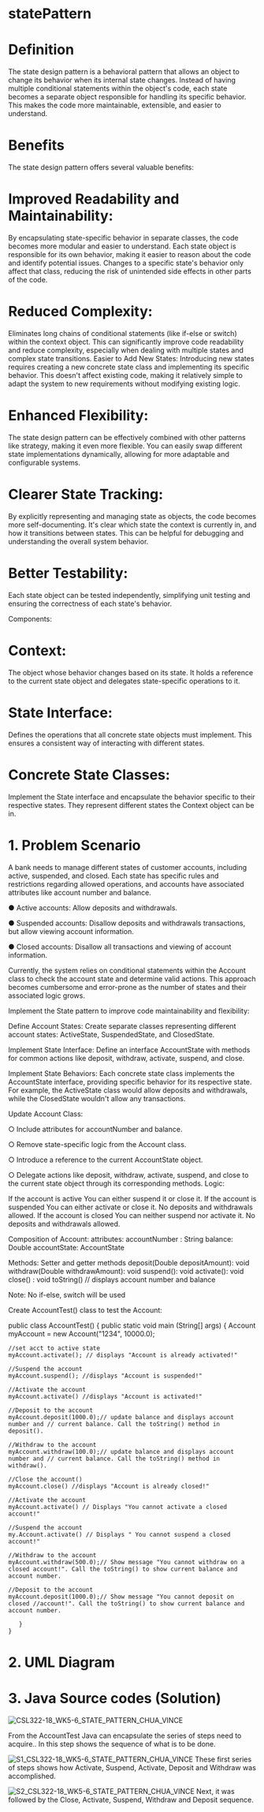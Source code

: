 # statePattern

# Definition

The state design pattern is a behavioral pattern that allows an object to change its behavior when its internal state changes. Instead of having multiple conditional statements within the object's code, each state becomes a separate object responsible for handling its specific behavior. This makes the code more maintainable, extensible, and easier to understand.

# Benefits

The state design pattern offers several valuable benefits:

# Improved Readability and Maintainability:
By encapsulating state-specific behavior in separate classes, the code becomes more modular and easier to   understand. Each state object is responsible for its own behavior, making it easier to reason about the code and identify potential issues.
Changes to a specific state's behavior only affect that class, reducing the risk of unintended side effects in other parts of the code.

# Reduced Complexity:
Eliminates long chains of conditional statements (like if-else or switch) within the context object. This can significantly improve code readability and reduce complexity, especially when dealing with multiple states and complex state transitions.
Easier to Add New States:
Introducing new states requires creating a new concrete state class and implementing its specific behavior. This doesn't affect existing code, making it relatively simple to adapt the system to new requirements without modifying existing logic.

# Enhanced Flexibility:
The state design pattern can be effectively combined with other patterns like strategy, making it even more flexible. You can easily swap different state implementations dynamically, allowing for more adaptable and configurable systems.

# Clearer State Tracking:
By explicitly representing and managing state as objects, the code becomes more self-documenting. It's clear which state the context is currently in, and how it transitions between states. This can be helpful for debugging and understanding the overall system behavior.

# Better Testability:
Each state object can be tested independently, simplifying unit testing and ensuring the correctness of each state's behavior.

Components:

# Context: 
The object whose behavior changes based on its state. It holds a reference to the current state object and delegates state-specific operations to it.

# State Interface: 
Defines the operations that all concrete state objects must implement. This ensures a consistent way of interacting with different states.

# Concrete State Classes: 
Implement the State interface and encapsulate the behavior specific to their respective states. They represent different states the Context object can be in.

# 1. Problem Scenario

A bank needs to manage different states of customer accounts, including active, suspended, and closed. Each state has specific rules and restrictions regarding allowed operations, and accounts have associated attributes like account number and balance.

● Active accounts: Allow deposits and withdrawals.

● Suspended accounts: Disallow deposits and withdrawals transactions, but allow viewing account information.

● Closed accounts: Disallow all transactions and viewing of account information.

Currently, the system relies on conditional statements within the Account class to check the account state and determine valid actions. This approach becomes cumbersome and error-prone as the number of states and their associated logic grows.

Implement the State pattern to improve code maintainability and flexibility:

Define Account States: Create separate classes representing different account states: ActiveState, SuspendedState, and ClosedState.

Implement State Interface: Define an interface AccountState with methods for common actions like deposit, withdraw, activate, suspend, and close.

Implement State Behaviors: Each concrete state class implements the AccountState interface, providing specific behavior for its respective state. For example, the ActiveState class would allow deposits and withdrawals, while the ClosedState wouldn't allow any transactions.

Update Account Class:

○ Include attributes for accountNumber and balance.

○ Remove state-specific logic from the Account class.

○ Introduce a reference to the current AccountState object.

○ Delegate actions like deposit, withdraw, activate, suspend, and close to the current state object through its corresponding methods.
Logic:

If the account is active
    You can either suspend it or close it.
If the account is suspended
    You can either activate or close it.
     No deposits and withdrawals allowed.
If the account is closed
     You can neither suspend nor activate it.
      No deposits and withdrawals allowed.


Composition of Account:
attributes:
accountNumber : String
balance:  Double
accountState:  AccountState

Methods:
Setter and getter methods
deposit(Double depositAmount): void
withdraw(Double withdrawAmount): void
suspend(): void
activate(): void
close() : void
toString()   // displays account number and balance

Note:  No if-else, switch will be used

Create AccountTest() class to test the Account:

public class AccountTest()
{
  public static void main (String[] args)
  {
    Account myAccount = new Account("1234", 10000.0);

    //set acct to active state
    myAccount.activate(); // displays "Account is already activated!"

    //Suspend the account
    myAccount.suspend(); //displays "Account is suspended!"

    //Activate the account
    myAccount.activate() //displays "Account is activated!"

    //Deposit to the account
    myAccount.deposit(1000.0);// update balance and displays account number and // current balance. Call the toString() method in deposit().

    //Withdraw to the account
    myAccount.withdraw(100.0);// update balance and displays account number and // current balance. Call the toString() method in withdraw().

    //Close the account()
    myAccount.close() //displays "Account is already closed!"

    //Activate the account
    myAccount.activate() // Displays "You cannot activate a closed account!"

    //Suspend the account
    my.Account.activate() // Displays " You cannot suspend a closed account!"

    //Withdraw to the account
    myAccount.withdraw(500.0);// Show message "You cannot withdraw on a closed account!". Call the toString() to show current balance and account number.

    //Deposit to the account
    myAccount.deposit(1000.0);// Show message "You cannot deposit on closed //account!". Call the toString() to show current balance and account number.

       }
    }



# 2. UML Diagram





# 3. Java Source codes (Solution)
![CSL322-18_WK5-6_STATE_PATTERN_CHUA_VINCE](https://github.com/VinceTedChua/statePattern/assets/142372312/b824055a-cf94-40c3-ac1f-7dca8ebfa241)

From the AccountTest Java can encapsulate the series of steps need to acquire.. In this step shows the sequence of what is to be done.

![S1_CSL322-18_WK5-6_STATE_PATTERN_CHUA_VINCE](https://github.com/VinceTedChua/statePattern/assets/142372312/f3a228b4-0a96-46d5-a5a6-baa27f646162)
These first series of steps shows how Activate, Suspend, Activate, Deposit and Withdraw was accomplished.

![S2_CSL322-18_WK5-6_STATE_PATTERN_CHUA_VINCE](https://github.com/VinceTedChua/statePattern/assets/142372312/7e7d25fd-3f3d-426b-a5cd-926c2b1b515d)
Next, it was followed by the Close, Activate, Suspend, Withdraw and Deposit sequence.

